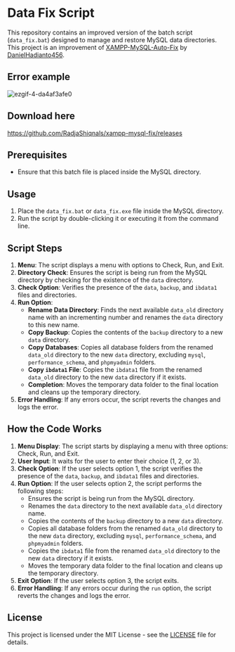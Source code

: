 # Data Fix Script

This repository contains an improved version of the batch script (`data_fix.bat`) designed to manage and restore MySQL data directories. This project is an improvement of [XAMPP-MySQL-Auto-Fix](https://github.com/DanielHadianto456/XAMPP-MySQL-Auto-Fix) by [DanielHadianto456](https://github.com/DanielHadianto456).

## Error example

![ezgif-4-da4af3afe0](https://github.com/user-attachments/assets/b1451d5e-c525-4da4-995e-0f99ae67c70e)

## Download here

https://github.com/RadjaShiqnals/xampp-mysql-fix/releases

## Prerequisites

- Ensure that this batch file is placed inside the MySQL directory.

## Usage

1. Place the `data_fix.bat` or `data_fix.exe` file inside the MySQL directory.
2. Run the script by double-clicking it or executing it from the command line.

## Script Steps

1. **Menu**: The script displays a menu with options to Check, Run, and Exit.
2. **Directory Check**: Ensures the script is being run from the MySQL directory by checking for the existence of the `data` directory.
3. **Check Option**: Verifies the presence of the `data`, `backup`, and `ibdata1` files and directories.
4. **Run Option**: 
   - **Rename Data Directory**: Finds the next available `data_old` directory name with an incrementing number and renames the `data` directory to this new name.
   - **Copy Backup**: Copies the contents of the `backup` directory to a new `data` directory.
   - **Copy Databases**: Copies all database folders from the renamed `data_old` directory to the new `data` directory, excluding `mysql`, `performance_schema`, and `phpmyadmin` folders.
   - **Copy `ibdata1` File**: Copies the `ibdata1` file from the renamed `data_old` directory to the new `data` directory if it exists.
   - **Completion**: Moves the temporary data folder to the final location and cleans up the temporary directory.
5. **Error Handling**: If any errors occur, the script reverts the changes and logs the error.

## How the Code Works

1. **Menu Display**: The script starts by displaying a menu with three options: Check, Run, and Exit.
2. **User Input**: It waits for the user to enter their choice (1, 2, or 3).
3. **Check Option**: If the user selects option 1, the script verifies the presence of the `data`, `backup`, and `ibdata1` files and directories.
4. **Run Option**: If the user selects option 2, the script performs the following steps:
   - Ensures the script is being run from the MySQL directory.
   - Renames the `data` directory to the next available `data_old` directory name.
   - Copies the contents of the `backup` directory to a new `data` directory.
   - Copies all database folders from the renamed `data_old` directory to the new `data` directory, excluding `mysql`, `performance_schema`, and `phpmyadmin` folders.
   - Copies the `ibdata1` file from the renamed `data_old` directory to the new `data` directory if it exists.
   - Moves the temporary data folder to the final location and cleans up the temporary directory.
5. **Exit Option**: If the user selects option 3, the script exits.
6. **Error Handling**: If any errors occur during the `run` option, the script reverts the changes and logs the error.

## License

This project is licensed under the MIT License - see the [LICENSE](LICENSE) file for details.
